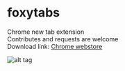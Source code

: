# foxytabs
Chrome new tab extension<br>
Contributes and requests are welcome<br>
Download link: <a target="_blank" href="https://chrome.google.com/webstore/detail/foxy-tabs/legkgkghbgdnjniakjhbecfiohcapejh">Chrome webstore</a>

![alt tag](https://raw.githubusercontent.com/iyawnlikeadog/foxytabs/master/%40stuff/screenshot_1.jpg?raw=1)
